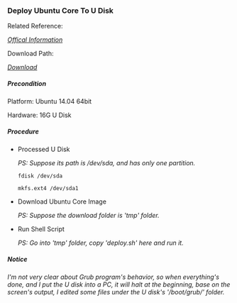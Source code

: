 ### Deploy Ubuntu Core To U Disk

Related Reference:<p>
[*Offical Information*](https://wiki.ubuntu.com/Core)

Download Path:<p>
[*Download*](http://cdimage.ubuntu.com/ubuntu-core/releases/)

##### Precondition
Platform: Ubuntu 14.04 64bit<p>
Hardware: 16G U Disk<p>

##### Procedure
+ Processed U Disk<p>
*PS: Suppose its path is /dev/sda, and has only one partition.*<p>
`fdisk /dev/sda`<p>
`mkfs.ext4 /dev/sda1`<p>

+ Download Ubuntu Core Image<p>
*PS: Suppose the download folder is 'tmp' folder.*<p>

+ Run Shell Script<p>
*PS: Go into 'tmp' folder, copy 'deploy.sh' here and run it.*<p>

##### Notice
*I'm not very clear about Grub program's behavior, so when everything's done, and I put the U disk into a PC, it will halt at the beginning, base on the screen's output, I edited some files under the U disk's '/boot/grub/' folder.*<p>

